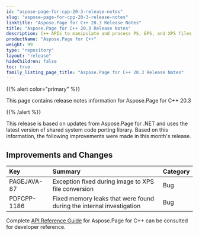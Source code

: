```yaml
---
id: "aspose-page-for-cpp-20-3-release-notes"
slug: "aspose-page-for-cpp-20-3-release-notes"
linktitle: "Aspose.Page for C++ 20.3 Release Notes"
title: "Aspose.Page for C++ 20.3 Release Notes"
description: C++ APIs to manipulate and process PS, EPS, and XPS files. This page contains new Aspose.Page for C++ features, enhancement, and bug fixes in 2020, version 20.3.
productName: "Aspose.Page for C++"
weight: 99
type: "repository"
layout: "release"
hideChildren: false
toc: true
family_listing_page_title: "Aspose.Page for C++ 20.3 Release Notes"
---
```


{{% alert color="primary" %}} 

This page contains release notes information for Aspose.Page for C++ 20.3

{{% /alert %}} 

This release is based on updates from Aspose.Page for .NET and uses the latest version of shared system code porting library. Based on this information, the following improvements were made in this month's release.
## **Improvements and Changes**

|**Key**|**Summary**|**Category**|
| :- | :- | :- |
|PAGEJAVA-87|Exception fixed during image to XPS file conversion|Bug|
|PDFCPP-1186|Fixed memory leaks that were found during the internal investigation|Bug|

Complete [API Reference Guide](https://reference.aspose.com/page/cpp/) for Aspose.Page for C++ can be consulted for developer reference.

